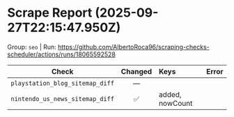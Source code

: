 # Scrape Report (2025-09-27T22:15:47.950Z)

Group: `seo`  |  Run: https://github.com/AlbertoRoca96/scraping-checks-scheduler/actions/runs/18065592528

| Check | Changed | Keys | Error |
|---|:---:|:--|:--|
| `playstation_blog_sitemap_diff` | — |  |  |
| `nintendo_us_news_sitemap_diff` | ✅ | added, nowCount |  |
